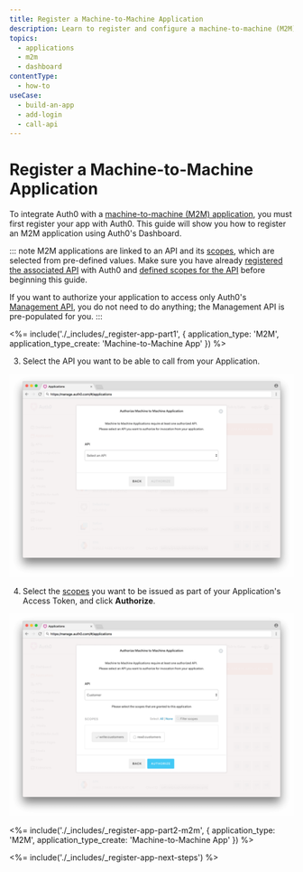 ```yaml
---
title: Register a Machine-to-Machine Application
description: Learn to register and configure a machine-to-machine (M2M) application using the Auth0 Management Dashboard. These may include non-interactive applications, such as command-line tools, daemons, IoT devices, or services running on your back-end.
topics:
  - applications
  - m2m
  - dashboard
contentType: 
  - how-to
useCase:
  - build-an-app
  - add-login
  - call-api
---
```

# Register a Machine-to-Machine Application

To integrate Auth0 with a [machine-to-machine (M2M) application](/applications/concepts/app-types-auth0), you must first register your app with Auth0. This guide will show you how to register an M2M application using Auth0's Dashboard.

::: note
M2M applications are linked to an API and its [scopes](/scopes/current/api-scopes), which are selected from pre-defined values. Make sure you have already [registered the associated API](/apis#how-to-configure-an-api-in-auth0) with Auth0 and [defined scopes for the API](scopes/current#define-scopes-using-the-dashboard) before beginning this guide. 

If you want to authorize your application to access only Auth0's [Management API](/api/info#management-api-v2), you do not need to do anything; the Management API is pre-populated for you.
:::

<%= include('./_includes/_register-app-part1', { application_type: 'M2M', application_type_create: 'Machine-to-Machine App' }) %> 

3. Select the API you want to be able to call from your Application.

![Select API](/media/articles/applications/m2m-select-api.png)

4. Select the [scopes](/scopes/current/api-scopes) you want to be issued as part of your Application's Access Token, and click **Authorize**.

![Select Scopes](/media/articles/applications/m2m-select-scopes.png)

<%= include('./_includes/_register-app-part2-m2m', { application_type: 'M2M', application_type_create: 'Machine-to-Machine App' }) %> 

<%= include('./_includes/_register-app-next-steps') %>